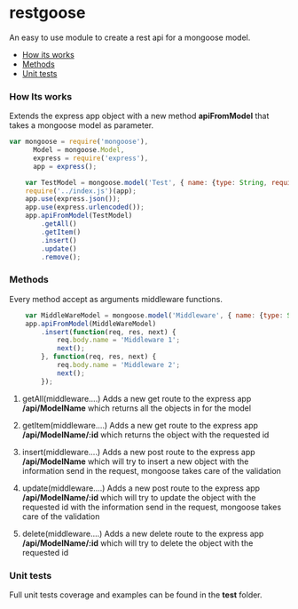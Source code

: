 restgoose
=========

An easy to use module to create a rest api for a mongoose model.

* [How its works](#how-its-works)
* [Methods](#methods)
* [Unit tests](#unit-tests)

### How Its works

Extends the express app object with a new method **apiFromModel** that takes a mongoose model as parameter.

```javascript
var mongoose = require('mongoose'),
	  Model = mongoose.Model,
	  express = require('express'),
	  app = express();

	var TestModel = mongoose.model('Test', { name: {type: String, required: true } });
	require('../index.js')(app);
	app.use(express.json());
	app.use(express.urlencoded());
	app.apiFromModel(TestModel)
		.getAll()
		.getItem()
		.insert()
		.update()
		.remove();
```

### Methods

Every method accept as arguments middleware functions.

```javascript
	var MiddleWareModel = mongoose.model('Middleware', { name: {type: String, required: true } });
	app.apiFromModel(MiddleWareModel)
	  	.insert(function(req, res, next) {
	  		req.body.name = 'Middleware 1';
	  		next();
	  	}, function(req, res, next) {
	  		req.body.name = 'Middleware 2';
	  		next();
	  	});
```

1) getAll(middleware....)
Adds a new get route to the express app **/api/ModelName** which returns all the objects in for the model

2) getItem(middleware....)
Adds a new get route to the express app **/api/ModelName/:id** which returns the object with the requested id

3) insert(middleware....)
Adds a new post route to the express app **/api/ModelName** which will try to insert a new object with the information send in the request, mongoose takes care of the validation

4) update(middleware....)
Adds a new post route to the express app **/api/ModelName/:id** which will try to update the object with the requested id with the information send in the request, mongoose takes care of the validation

5) delete(middleware....)
Adds a new delete route to the express app **/api/ModelName/:id** which will try to delete the object with the requested id

### Unit tests

Full unit tests coverage and examples can be found in the **test** folder.

